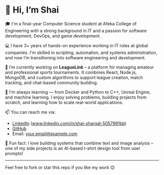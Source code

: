 # 👋 Hi, I’m Shai

🎓 I'm a final-year Computer Science student at Afeka College of Engineering with a strong background in IT and a passion for software development, DevOps, and game development.

💻 I have 3+ years of hands-on experience working in IT roles at global companies. I'm skilled in scripting, automation, and systems administration, and now I’m transitioning into software engineering and development.

🚀 I’m currently working on **LeagueLink** – a platform for managing amateur and professional sports tournaments. It combines React, Node.js, MongoDB, and custom algorithms to support league creation, match tracking, and chat-based community building.

🧠 I'm always learning — from Docker and Python to C++, Unreal Engine, and machine learning. I enjoy solving problems, building projects from scratch, and learning how to scale real-world applications.

📫 You can reach me via:

- [LinkedIn](#) (www.linkedin.com/in/shai-shargal-5057991bb)
- [GitHub](https://github.com/Shai-Shargal?tab=repositories)
- Email: your.email@example.com

🧩 Fun fact: I love building systems that combine text and image analysis – one of my side projects is an AI-based t-shirt design tool from user prompts!

---

Feel free to fork or star this repo if you like my work 😊
